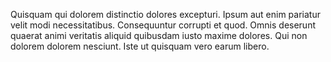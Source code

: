 Quisquam qui dolorem distinctio dolores excepturi. Ipsum aut enim pariatur velit modi necessitatibus. Consequuntur corrupti et quod. Omnis deserunt quaerat animi veritatis aliquid quibusdam iusto maxime dolores. Qui non dolorem dolorem nesciunt. Iste ut quisquam vero earum libero.